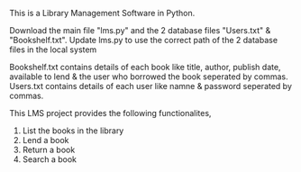 This is a Library Management Software in Python.

Download the main file "lms.py" and the 2 database files "Users.txt" & "Bookshelf.txt". 
Update lms.py to use the correct path of the 2 database files in the local system

Bookshelf.txt contains details of each book like title, author, publish date, available to lend & the user who borrowed the book seperated by commas.
Users.txt contains details of each user like namne & password seperated by commas.

This LMS project provides the following functionalites,
  1. List the books in the library
  2. Lend a book
  3. Return a book
  4. Search a book


